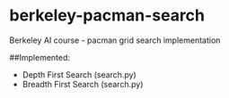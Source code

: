 # berkeley-pacman-search
Berkeley AI course - pacman grid search implementation

##Implemented:
  - Depth First Search (search.py)
  - Breadth First Search (search.py)